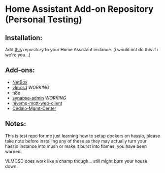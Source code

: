 # Home Assistant Add-on Repository (Personal Testing)

## Installation:

Add [this](https://github.com/greymatter/homeassistant-addons) repository to your Home Assistant instance. (i would not do this if i we're you...)

## Add-ons:

- [NetBox](https://github.com/greymatter/homeassistant-addons/tree/master/netbox)
- [vlmcsd](https://github.com/greymatter/homeassistant-addons/tree/master/vlmcsd) *WORKING*
- [n8n](https://github.com/greymatter/homeassistant-addons/tree/master/n8n)
- [synapse-admin](https://github.com/greymatter/homeassistant-addons/tree/master/synapse-admin) *WORKING*
- [hivemq-mqtt-web-client](https://github.com/greymatter/homeassistant-addons/tree/master/hivemq-mqtt-web-client)
- [Cedalo-Mgmt-Center](https://github.com/greymatter/homeassistant-addons/tree/master/Cedalo-Mgmt-Center)

## Notes:

This is test repo for me just learning how to setup dockers on hassio, please take note before installing any of these as they may actually turn your hassio instance into mush or make it burst into flames, you have been warned.

VLMCSD does work like a champ though... still might burn your house down.
